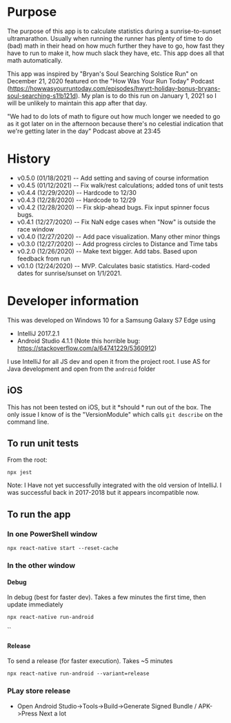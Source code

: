 # Purpose
The purpose of this app is to calculate statistics during a sunrise-to-sunset ultramarathon. Usually when
running the runner has plenty of time to do (bad) math in their head on how much further they have to
go, how fast they have to run to make it, how much slack they have, etc. This app does all that math
automatically.

This app was inspired by "Bryan's Soul Searching Solstice Run" on December 21, 2020 featured on the "How Was Your Run 
Today" Podcast (https://howwasyourruntoday.com/episodes/hwyrt-holiday-bonus-bryans-soul-searching-s1!b121d). My plan is 
to do this run on January 1, 2021 so I will be unlikely to maintain this app after that day. 

"We had to do lots of math to figure out how much longer we needed to go as it got later on in the afternoon because
there's no celestial indication that we're getting later in the day"
Podcast above at 23:45

# History
* v0.5.0 (01/18/2021) -- Add setting and saving of course information
* v0.4.5 (01/12/2021) -- Fix walk/rest calculations; added tons of unit tests
* v0.4.4 (12/29/2020) -- Hardcode to 12/30
* v0.4.3 (12/28/2020) -- Hardcode to 12/29
* v0.4.2 (12/28/2020) -- Fix skip-ahead bugs. Fix input spinner focus bugs. 
* v0.4.1 (12/27/2020) -- Fix NaN edge cases when "Now" is outside the race window
* v0.4.0 (12/27/2020) -- Add pace visualization. Many other minor things
* v0.3.0 (12/27/2020) -- Add progress circles to Distance and Time tabs
* v0.2.0 (12/26/2020) -- Make text bigger. Add tabs. Based upon feedback from run
* v0.1.0 (12/24/2020) -- MVP. Calculates basic statistics. Hard-coded dates for sunrise/sunset on 1/1/2021. 


# Developer information
This was developed on Windows 10 for a Samsung Galaxy S7 Edge using 
* IntelliJ 2017.2.1
* Android Studio 4.1.1  (Note this horrible bug: https://stackoverflow.com/a/64741229/5360912)

I use IntelliJ for all JS dev and open it from the project root. I use AS for Java development and open from the `android` folder

## iOS
This has not been tested on iOS, but it *should * run out of the box. The only issue I know of is the "VersionModule" 
which calls `git describe` on the command line. 

## To run unit tests
From the root:
```
npx jest
```
Note: I Have not yet successfully integrated with the old version of IntelliJ. I was successful back in 2017-2018 but it
appears incompatible now. 

## To run the app
### In one PowerShell window
```
npx react-native start --reset-cache
```

### In the other window

#### Debug
In debug (best for faster dev). Takes a few minutes the first time, then update immediately

```
npx react-native run-android
```
``
#### Release
To send a release (for faster execution). Takes ~5 minutes

```
npx react-native run-android --variant=release
```

### PLay store release
* Open Android Studio->Tools->Build->Generate Signed Bundle / APK->Press Next a lot

